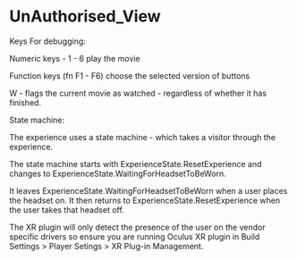 # UnAuthorised_View



Keys For debugging:

Numeric keys - 1 - 6 play the movie

Function keys (fn F1 - F6) choose the selected version of buttons

W - flags the current movie as watched - regardless of whether it has finished.



State machine:

The experience uses a state machine - which takes a visitor through the experience.

The state machine starts with ExperienceState.ResetExperience and changes to ExperienceState.WaitingForHeadsetToBeWorn.

It leaves ExperienceState.WaitingForHeadsetToBeWorn when a user places the headset on. It then returns to ExperienceState.ResetExperience when the user takes that headset off.

The XR plugin will only detect the presence of the user on the vendor specific drivers so ensure you are running Oculus XR plugin in Build Settings > Player Setings > XR Plug-in Management.
